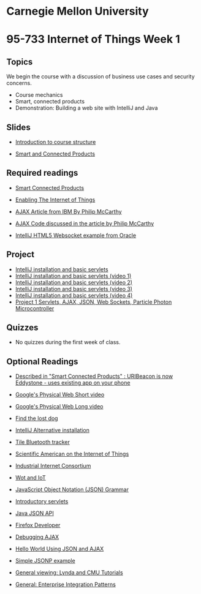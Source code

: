 # Carnegie Mellon University

# 95-733 Internet of Things Week 1

## Topics

We begin the course with a discussion of business use cases and security concerns.

+ Course mechanics
+ Smart, connected products
+ Demonstration: Building a web site with IntelliJ and Java

## Slides
+ [Introduction to course structure](https://www.andrew.cmu.edu/user/mm6/95-733/PowerPoint/01_IntroToCourseStructure.pdf)

+ [Smart and Connected Products](https://www.andrew.cmu.edu/user/mm6/95-733/PowerPoint/01_IntroductionToIOT.pdf)

## Required readings

+ [Smart Connected Products](https://hbr.org/2014/11/how-smart-connected-products-are-transforming-competition)
+ [Enabling The Internet of Things](https://www.andrew.cmu.edu/user/mm6/95-733/iot/Enabling_the_Internet_of_Things.pdf)

+ [AJAX Article from IBM By Philip McCarthy](http://www.ibm.com/developerworks/library/j-ajax1/?ca%3D)

+ [AJAX Code discussed in the article by Philip McCarthy](http://www.andrew.cmu.edu/user/mm6/95-733/Ajax/j-ajax1.zip)

+ [IntelliJ HTML5 Websocket example from Oracle](http://www.andrew.cmu.edu/user/mm6/95-733/Whiteboard_Instructions.txt)

## Project

+ [IntelliJ installation and basic servlets](https://www.andrew.cmu.edu/user/mm6/95-733/IntelliJ_Installs.pdf)
+ [IntelliJ installation and basic servlets (video 1)](https://heinzcollege.mediasite.com/Mediasite/MyMediasite/presentations/01fe4a45ac354a8a95556a0c16c490e41d)
+ [IntelliJ installation and basic servlets (video 2)](https://heinzcollege.mediasite.com/Mediasite/MyMediasite/presentations/1bd644fe2faf43f1afc476fabc133e431d)
+ [IntelliJ installation and basic servlets (video 3)](https://heinzcollege.mediasite.com/Mediasite/MyMediasite/presentations/1cc1acfa5581425fb506a903978eeb7d1d)
+ [IntelliJ installation and basic servlets (video 4)](https://heinzcollege.mediasite.com/Mediasite/MyMediasite/presentations/b7dfb095ffc24d0da1094007b1eadd9d1d)
+ [Project 1 Servlets, AJAX, JSON, Web Sockets, Particle Photon Microcontroller](../projects/project1/F20Project1.md)

## Quizzes

+ No quizzes during the first week of class.

## Optional Readings

+ [Described in "Smart Connected Products" : URIBeacon is now Eddystone - uses existing app on your phone](https://developers.google.com/beacons/)

+ [Google's Physical Web Short video](https://www.youtube.com/watch?v=1yaLPRgtlR0&feature=youtu.be)

+ [Google's Physical Web Long video](https://www.youtube.com/watch?v=vyfy7AdPk2g)

+ [Find the lost dog](https://youtu.be/-Y77cUI_z30)


+ [IntelliJ Alternative installation](https://www.andrew.cmu.edu/user/mm6/95-733/IntelliJ_Alternative_Startup.docx)

+ [Tile Bluetooth tracker](https://www.thetileapp.com/en-us/products)

+ [Scientific American on the Internet of Things](http://cba.mit.edu/docs/papers/04.10.i0.pdf)


+ [Industrial Internet Consortium](https://www.trusted-iot.org)

+ [Wot and IoT](https://webofthings.org/2016/01/23/wot-vs-iot-12/)


+ [JavaScript Object Notation (JSON) Grammar](http://www.json.org/index.html)

+ [Introductory servlets](http://proquestcombo.safaribooksonline.com/9780596516680)

+ [Java JSON API](http://www.oracle.com/technetwork/articles/java/json-1973242.html)

+ [Firefox Developer](https://www.mozilla.org/en-US/firefox/developer/)

+ [Debugging AJAX](http://www.youtube.com/watch?v=W4jXAaEMp2M)

+ [Hello World Using JSON and AJAX](https://www.andrew.cmu.edu/user/mm6/95-733/JSONHelloWorld.txt)

+ [Simple JSONP example](https://www.andrew.cmu.edu/user/mm6/95-733/JSONP/JSONPDemo.txt)

+ [General viewing: Lynda and CMU Tutorials](http://www.cmu.edu/lynda/)

+ [General: Enterprise Integration Patterns](http://www.enterpriseintegrationpatterns.com)
